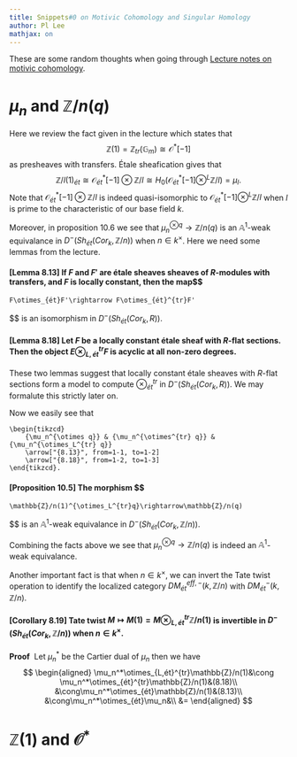 ```yaml
---
title: Snippets#0 on Motivic Cohomology and Singular Homology
author: Pl Lee
mathjax: on
---
```


These are some random thoughts when going through [Lecture notes on motivic cohomology](https://sites.math.rutgers.edu/~weibel/MVWnotes/prova-hyperlink.pdf). 

# $\mu_n$ and $\mathbb{Z}/n(q)$

Here we review the fact given in the lecture which states that $$
    \mathbb{Z}(1)=\mathbb{Z}_{tr}(\mathbb{G}_m)\cong\mathcal{O}^*[-1]
$$ as presheaves with transfers. Étale sheafication gives that $$
    \mathbb{Z}/l(1)_{ét}\cong\mathcal{O}_{ét}^*[-1]\otimes\mathbb{Z}/l\cong H_0(\mathcal{O}_{ét}^*[-1]\otimes^L\mathbb{Z}/l)=\mu_l.
$$ Note that $\mathcal{O}_{ét}^*[-1]\otimes\mathbb{Z}/l$ is indeed quasi-isomorphic to $\mathcal{O}_{ét}^*[-1]\otimes^L\mathbb{Z}/l$ when $l$ is prime to the characteristic of our base field $k$.

Moreover, in proposition 10.6 we see that $\mu_n^{\otimes q}\rightarrow\mathbb{Z}/n(q)$ is an $\mathbb{A}^1$-weak equivalance in $D^-(Sh_{ét}(Cor_k,\mathbb{Z}/n))$ when $n\in k^\times$. Here we need some lemmas from the lecture.

#### [Lemma 8.13] If $F$ and $F'$ are étale sheaves sheaves of $R$-modules with transfers, and $F$ is locally constant, then the map$$
    F\otimes_{ét}F'\rightarrow F\otimes_{ét}^{tr}F'
$$ is an isomorphism in $D^-(Sh_{ét}(Cor_k, R))$.

#### [Lemma 8.18] Let $F$ be a locally constant étale sheaf with $R$-flat sections. Then the object $E\otimes_{L,ét}^{tr}F$ is acyclic at all non-zero degrees.

These two lemmas suggest that locally constant étale sheaves with $R$-flat sections form a model to compute $\otimes_{ét}^{tr}$ in $D^-(Sh_{ét}(Cor_k, R))$. We may formalute this strictly later on.

Now we easily see that 
```tikzpicture
\begin{tikzcd}
	{\mu_n^{\otimes q}} & {\mu_n^{\otimes^{tr} q}} & {\mu_n^{\otimes_L^{tr} q}}
	\arrow["{8.13}", from=1-1, to=1-2]
	\arrow["{8.18}", from=1-2, to=1-3]
\end{tikzcd}.
```

#### [Proposition 10.5] The morphism $$
    \mathbb{Z}/n(1)^{\otimes_L^{tr}q}\rightarrow\mathbb{Z}/n(q)
$$ is an $\mathbb{A}^1$-weak equivalance in $D^-(Sh_{ét}(Cor_k,\mathbb{Z}/n))$.

Combining the facts above we see that $\mu_n^{\otimes q}\rightarrow\mathbb{Z}/n(q)$ is indeed an $\mathbb{A}^1$-weak equivalance.

Another important fact is that when $n\in k^\times$, we can invert the Tate twist operation to identify the localized category $DM_{ét}^{eff,-}(k,\mathbb{Z}/n)$ with $DM_{ét}^-(k,\mathbb{Z}/n)$.

#### [Corollary 8.19] Tate twist $M\mapsto M(1)=M\otimes_{L,ét}^{tr}\mathbb{Z}/n(1)$ is invertible in $D^-(Sh_{ét}(Cor_k,\mathbb{Z}/n))$ when $n\in k^\times$.

**Proof**&nbsp; Let $\mu_n^*$ be the Cartier dual of $\mu_n$ then we have $$
    \begin{aligned}
        \mu_n^*\otimes_{L,ét}^{tr}\mathbb{Z}/n(1)&\cong \mu_n^*\otimes_{ét}^{tr}\mathbb{Z}/n(1)&(8.18)\\
        &\cong\mu_n^*\otimes_{ét}\mathbb{Z}/n(1)&(8.13)\\
        &\cong\mu_n^*\otimes_{ét}\mu_n&\\
        &=
    \end{aligned}
$$

# $\mathbb{Z}(1)$ and $\mathcal{O}^*$ 


 
